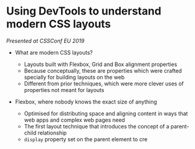 # Using DevTools to understand modern CSS layouts

*Presented at CSSConf EU 2019*

- What are modern CSS layouts?
    - Layouts built with Flexbox, Grid and Box alignment properties
    - Because conceptually, these are properties which were crafted specially for building layouts on the web
    - Different from prior techniques, which were more clever uses of properties not meant for layouts

- Flexbox, where nobody knows the exact size of anything
    - Optimised for distributing space and aligning content in ways that web apps and complex web pages need
    - The first layout technique that introduces the concept of a parent-child relationship
    - `display` property set on the parent element to cre